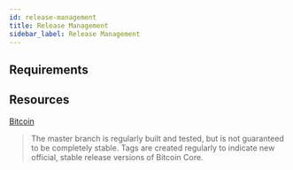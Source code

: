 ```yaml
---
id: release-management
title: Release Management
sidebar_label: Release Management
---
```



## Requirements



## Resources
[Bitcoin](https://github.com/bitcoin/bitcoin)
> The master branch is regularly built and tested, but is not guaranteed to be completely stable. Tags are created regularly to indicate new official, stable release versions of Bitcoin Core.